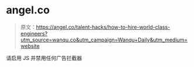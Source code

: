 # angel.co

> 原文：<https://angel.co/talent-hacks/how-to-hire-world-class-engineers?utm_source=wanqu.co&utm_campaign=Wanqu+Daily&utm_medium=website>

请启用 JS 并禁用任何广告拦截器